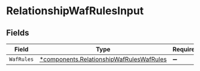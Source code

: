 # RelationshipWafRulesInput


## Fields

| Field                                                                                               | Type                                                                                                | Required                                                                                            | Description                                                                                         |
| --------------------------------------------------------------------------------------------------- | --------------------------------------------------------------------------------------------------- | --------------------------------------------------------------------------------------------------- | --------------------------------------------------------------------------------------------------- |
| `WafRules`                                                                                          | [*components.RelationshipWafRulesWafRules](../../models/components/relationshipwafruleswafrules.md) | :heavy_minus_sign:                                                                                  | N/A                                                                                                 |